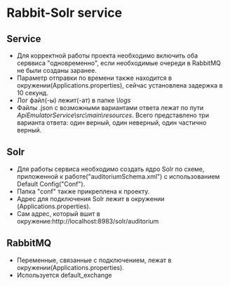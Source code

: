 # Rabbit-Solr service

## Service
* Для корректной работы проекта необходимо включить оба серввиса "одновременно", если необходимые очереди в RabbitMQ не были созданы заранее.
* Параметр отправки по времени также находится в окружении(Applications.properties), сейчас установлена задержка в 10 секунд.
* Лог файл(-ы) лежит(-ат) в папке *\logs*
* Файлы .json с возможными вариантами ответа лежат по пути *ApiEmulatorService\src\main\resources*. Всего представлено три варианта ответа: один верный, один неверный, один частично верный.

## Solr
* Для работы сервиса необходимо создать ядро Solr по схеме, приложенной к работе("auditoriumSchema.xml") с использованием Default Config("Conf\").
* Папка "conf\" также прикреплена к проекту.
* Адрес для подключения Solr лежит в окружении (Applications.properties).
* Сам адрес, который вшит в окружение:http://localhost:8983/solr/auditorium

## RabbitMQ
* Переменные, связанные с подключением, лежат в окружении(Applications.properties).
* Используется default_exchange


